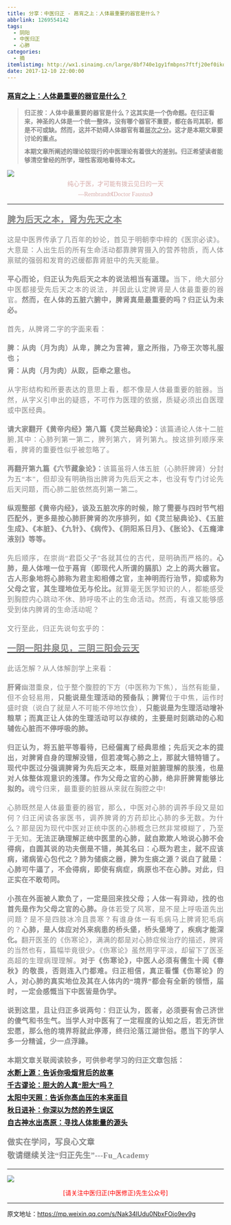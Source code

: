```yaml
---
title: 分享：中医归正 - 鬲肓之上：人体最重要的器官是什么？
abbrlink: 1269554142
tags:
  - 阴阳
  - 中医归正
  - 心肺
categories:
  - 摘
itemlistimg: http://wx1.sinaimg.cn/large/8bf740e1gy1fmbpns7ftfj20ef0ikqo5.jpg
date: 2017-12-10 22:00:00
---
```

###  [鬲肓之上：人体最重要的器官是什么？](https://mp.weixin.qq.com/s/Nak34IUdu0NbxFOjo9ev9g "跳转至原文")

<div class="rich_media_content ">
                    <blockquote><p style="margin-top: 5px;white-space: normal;margin-bottom: 10px;"><strong style="font-family: 仿宋;letter-spacing: 0.5px;text-align: justify;color: rgb(62, 62, 62);font-size: 14px;max-width: 100%;box-sizing: border-box !important;word-wrap: break-word !important;"><span style="font-size: 16px;max-width: 100%;color: rgb(136, 136, 136);box-sizing: border-box !important;word-wrap: break-word !important;"><strong style="color: rgb(62, 62, 62);font-size: 14px;max-width: 100%;box-sizing: border-box !important;word-wrap: break-word !important;"><span style="max-width: 100%;color: rgb(136, 136, 136);box-sizing: border-box !important;word-wrap: break-word !important;"><strong style="color: rgb(62, 62, 62);max-width: 100%;box-sizing: border-box !important;word-wrap: break-word !important;"><span style="font-size: 16px;max-width: 100%;color: rgb(136, 136, 136);box-sizing: border-box !important;word-wrap: break-word !important;"><strong style="color: rgb(62, 62, 62);font-size: 14px;max-width: 100%;box-sizing: border-box !important;word-wrap: break-word !important;"><span style="max-width: 100%;color: rgb(136, 136, 136);box-sizing: border-box !important;word-wrap: break-word !important;"><strong style="color: rgb(62, 62, 62);max-width: 100%;box-sizing: border-box !important;word-wrap: break-word !important;"><span style="max-width: 100%;color: rgb(136, 136, 136);box-sizing: border-box !important;word-wrap: break-word !important;">归正按：</span></strong></span></strong></span></strong></span></strong></span></strong><strong style="font-family: 仿宋;letter-spacing: 0.5px;text-align: justify;color: rgb(62, 62, 62);font-size: 14px;max-width: 100%;box-sizing: border-box !important;word-wrap: break-word !important;"><span style="font-size: 16px;max-width: 100%;color: rgb(136, 136, 136);box-sizing: border-box !important;word-wrap: break-word !important;"><strong style="color: rgb(62, 62, 62);font-size: 14px;max-width: 100%;box-sizing: border-box !important;word-wrap: break-word !important;"><span style="max-width: 100%;color: rgb(136, 136, 136);box-sizing: border-box !important;word-wrap: break-word !important;"><strong style="color: rgb(62, 62, 62);max-width: 100%;box-sizing: border-box !important;word-wrap: break-word !important;"><span style="font-size: 16px;max-width: 100%;color: rgb(136, 136, 136);box-sizing: border-box !important;word-wrap: break-word !important;"><strong style="color: rgb(62, 62, 62);font-size: 14px;max-width: 100%;box-sizing: border-box !important;word-wrap: break-word !important;"><span style="max-width: 100%;color: rgb(136, 136, 136);box-sizing: border-box !important;word-wrap: break-word !important;"><strong style="color: rgb(62, 62, 62);max-width: 100%;box-sizing: border-box !important;word-wrap: break-word !important;"><span style="max-width: 100%;color: rgb(136, 136, 136);box-sizing: border-box !important;word-wrap: break-word !important;">人体中最重要的器官是什么？</span></strong></span></strong></span></strong></span></strong></span></strong><span style="text-align: justify;color: rgb(136, 136, 136);font-family: 仿宋;font-size: 14px;"><strong>这</strong></span><strong style="color: rgb(136, 136, 136);font-family: 仿宋;font-size: 14px;text-align: justify;">其实</strong><span style="text-align: justify;color: rgb(136, 136, 136);font-family: 仿宋;font-size: 14px;"><strong>是一个伪命题。在归正看来，神圣的人体是一个统一整体，没有哪个器官不重要，都在各司其职，都是不可或缺。然而，这并不妨碍人体器官有着</strong></span><span style="text-align: justify;font-size: 14px;color: rgb(136, 136, 136);font-family: 仿宋;text-decoration: underline;"><strong>层次之分</strong></span><span style="text-align: justify;color: rgb(136, 136, 136);font-family: 仿宋;font-size: 14px;"><strong>。这才是本期文章要讨论的重点。</strong></span></p><p style="margin-top: 5px;white-space: normal;margin-bottom: 10px;"><strong style="font-size: 14px;color: rgb(136, 136, 136);font-family: 仿宋;text-align: justify;">本期文章所阐述的理论较现行的中医理论有着很大的差别。归正希望读者能够清空曾经的所学，理性客观地看待本文。</strong></p></blockquote><p style="margin-bottom: 5px;white-space: normal;text-align: center;"><img style="clear: both; display: block; margin:auto;" src="http://wx1.sinaimg.cn/large/8bf740e1gy1fmbpns7ftfj20ef0ikqo5.jpg" data-copyright="0" class="" data-ratio="1.2870905587668593" data-w="519"  /></p><p style="margin-top: 5px;margin-bottom: 5px;white-space: normal;text-align: center;line-height: normal;"><span style="color: rgb(215, 171, 169);font-family: 仿宋;font-size: 14px;">纯心于医，才可能有拨云见日的一天</span></p><p style="margin-top: 5px;margin-bottom: 10px;white-space: normal;line-height: normal;text-align: center;"><span style="color: rgb(215, 171, 169);font-family: 仿宋;font-size: 14px;">---Rembrandt《Doctor Faustus》</span></p><hr style="white-space: normal;"  /><p style="margin-top: 20px;margin-bottom: 10px;white-space: normal;line-height: normal;"><strong style="text-align: justify;"><span style="text-decoration: underline;color: rgb(136, 136, 136);font-family: 仿宋;letter-spacing: 0.5px;font-size: 20px;">脾为后天之本，肾为先天之本</span></strong><br  /><span style="color: rgb(215, 171, 169);font-family: 仿宋;font-size: 14px;"></span></p><p style="margin-top: 20px;margin-bottom: 20px;white-space: normal;text-align: justify;"><span style="color: rgb(136, 136, 136);font-family: 仿宋;font-size: 16px;letter-spacing: 0.5px;">这是中医界传承了几百年的妙论，首见于明朝李中梓的《医宗必读》。大意是：人出生后的所有生命活动都靠脾胃摄入的营养物质，而人体禀赋的强弱和发育的迟缓都靠肾脏中的先天能量。</span></p><p style="margin-top: 20px;margin-bottom: 20px;white-space: normal;text-align: justify;"><strong><span style="color: rgb(136, 136, 136);font-family: 仿宋;font-size: 16px;letter-spacing: 0.5px;">平心而论，归正认为先后天之本的说法相当有道理。</span></strong><span style="color: rgb(136, 136, 136);font-family: 仿宋;font-size: 16px;letter-spacing: 0.5px;">当下，绝大部分中医都接受先后天之本的说法，并因此认定脾肾是人体最重要的器官。<strong>然而，</strong><strong>在人体的五脏六腑中，脾肾真是最重要的吗？归正认为未必。</strong></span></p><p style="margin-top: 20px;margin-bottom: 20px;white-space: normal;text-align: justify;"><span style="color: rgb(136, 136, 136);font-family: 仿宋;font-size: 16px;letter-spacing: 0.5px;">首先，从脾肾二字的字面来看：</span></p><p style="margin-top: 20px;margin-bottom: 5px;white-space: normal;text-align: justify;line-height: normal;"><strong><span style="color: rgb(136, 136, 136);font-family: 仿宋;font-size: 16px;letter-spacing: 0.5px;">脾：从肉（月为肉）从卑，脾之为言裨，意之所指，乃帝王次等礼服也；</span></strong></p><p style="margin-top: 5px;margin-bottom: 20px;white-space: normal;text-align: justify;line-height: normal;"><strong><span style="color: rgb(136, 136, 136);font-family: 仿宋;font-size: 16px;letter-spacing: 0.5px;">肾：从肉（月为肉）从臤，臣牵之意也。</span><span style="color: rgb(136, 136, 136);font-family: 仿宋;font-size: 16px;letter-spacing: 0.5px;">&nbsp;</span></strong></p><p style="margin-top: 20px;margin-bottom: 20px;white-space: normal;text-align: justify;"><span style="color: rgb(136, 136, 136);font-family: 仿宋;font-size: 16px;letter-spacing: 0.5px;">从字形结构和所要表达的意思上看，都不像是人体最重要的脏器。当然，从字义引申出的疑惑，不可作为医理的依据，质疑必须出自医理或中医经典。</span></p><p style="margin-top: 20px;margin-bottom: 20px;white-space: normal;text-align: justify;"><strong><span style="color: rgb(136, 136, 136);font-family: 仿宋;font-size: 16px;letter-spacing: 0.5px;">请大家翻开《黄帝内经》第八篇《灵兰秘典论》：</span></strong><span style="color: rgb(136, 136, 136);font-family: 仿宋;font-size: 16px;letter-spacing: 0.5px;">该篇通论人体十二脏腑,其中：心肺列第一第二，脾列第六，肾列第九。按这排列顺序来看，脾肾的重要性似乎被忽略了。</span></p><p style="margin-top: 20px;margin-bottom: 20px;white-space: normal;text-align: justify;"><strong><span style="color: rgb(136, 136, 136);font-family: 仿宋;font-size: 16px;letter-spacing: 0.5px;">再翻开第九篇《六节藏象论》：</span></strong><span style="color: rgb(136, 136, 136);font-family: 仿宋;font-size: 16px;letter-spacing: 0.5px;">该篇虽将人体五脏（心肺肝脾肾）分封为五“本”，但却没有明确指出脾肾为先后天之本，也没有专门讨论先后天问题，而心肺二脏依然高列第一第二。</span></p><p style="margin-top: 20px;margin-bottom: 20px;white-space: normal;text-align: justify;"><strong><span style="color: rgb(136, 136, 136);font-family: 仿宋;font-size: 16px;letter-spacing: 0.5px;">纵观整部《黄帝内经》，谈及五脏次序的时候，除了需要与四时节气相匹配外，更多是按心肺肝脾肾的次序排列，如《灵兰秘典论》、《五脏生成》、《本脏》、《九针》、《病传》、《阴阳系日月》、《胀论》、《五癃津液别》等等。</span></strong></p><p style="margin-top: 20px;margin-bottom: 20px;white-space: normal;text-align: justify;"><span style="color: rgb(136, 136, 136);font-family: 仿宋;font-size: 16px;letter-spacing: 0.5px;">先后顺序，在崇尚“君臣父子”各就其位的古代，是明确而严格的。<strong>心肺，是人体唯一位于鬲肓（即现代人所谓的膈肌）之上的两大器官。古人形象地将心肺称为君主和相傅之官，主神明而行治节，抑或称为父母之官，其生理地位无与伦比。</strong>就算毫无医学知识的人，都能感受到胸腔内心跳动不休、肺呼吸不止的生命活动。然而，有谁又能够感受到体内脾肾的生命活动呢？</span></p><p style="margin-top: 20px;margin-bottom: 20px;white-space: normal;text-align: justify;"><span style="color: rgb(136, 136, 136);font-family: 仿宋;font-size: 16px;letter-spacing: 0.5px;">文行至此，归正先说句玄乎的：</span></p><p style="margin-top: 20px;margin-bottom: 20px;white-space: normal;text-align: justify;"><span style="font-size: 20px;text-decoration: underline;"><strong><span style="color: rgb(136, 136, 136);font-family: 仿宋;letter-spacing: 0.5px;">一阴一阳井泉见，三阴三阳会云天</span></strong></span></p><p style="margin-top: 20px;margin-bottom: 20px;white-space: normal;text-align: justify;"><span style="color: rgb(136, 136, 136);font-family: 仿宋;font-size: 16px;letter-spacing: 0.5px;">此话怎解？从人体解剖学上来看：</span></p><p style="margin-top: 20px;margin-bottom: 20px;white-space: normal;text-align: justify;"><strong><span style="color: rgb(136, 136, 136);font-family: 仿宋;font-size: 16px;letter-spacing: 0.5px;">肝肾</span></strong><span style="color: rgb(136, 136, 136);font-family: 仿宋;font-size: 16px;letter-spacing: 0.5px;">幽潜重泉，位于整个腹腔的下方（中医称为下焦），当然有能量，但不会轻易用，<strong>只能说是生理活动的预备队</strong>；</span><strong><span style="color: rgb(136, 136, 136);font-family: 仿宋;font-size: 16px;letter-spacing: 0.5px;">脾胃</span></strong><span style="color: rgb(136, 136, 136);font-family: 仿宋;font-size: 16px;letter-spacing: 0.5px;">位于中焦，运作时盛时衰（说白了就是人不可能不停地饮食），<strong>只能说是为生理活动增补粮草</strong></span><strong><span style="color: rgb(136, 136, 136);font-family: 仿宋;font-size: 16px;letter-spacing: 0.5px;">；而真正让人体的生理活动可以存续的，主要是时刻跳动的心和辅佐心脏而不停呼吸的肺。</span></strong></p><p style="margin-top: 20px;margin-bottom: 20px;white-space: normal;text-align: justify;"><strong><span style="color: rgb(136, 136, 136);font-family: 仿宋;font-size: 16px;letter-spacing: 0.5px;">归正认为，将五脏平等看待，已经偏离了经典思维；先后天之本的提出，对脾肾自身的理解没错，但若凌驾心肺之上，那就大错特错了。</span></strong><strong><span style="color: rgb(136, 136, 136);font-family: 仿宋;font-size: 16px;letter-spacing: 0.5px;">现代中医过分强调脾肾为先后天之本，既是对脏腑理解的肤浅，也是对人体整体观意识的浅薄。</span></strong><strong><span style="color: rgb(136, 136, 136);font-family: 仿宋;font-size: 16px;letter-spacing: 0.5px;">作为父母之官的心肺，绝非肝脾胃能够比拟的。</span></strong><span style="color: rgb(136, 136, 136);font-family: 仿宋;font-size: 16px;letter-spacing: 0.5px;">魂兮归来，最重要的脏器从来就在胸腔之中!</span></p><p style="margin-top: 20px;margin-bottom: 20px;white-space: normal;text-align: justify;"><span style="color: rgb(136, 136, 136);font-family: 仿宋;font-size: 16px;letter-spacing: 0.5px;">心肺既然是人体最重要的器官，那么，中医对心肺的调养手段又是如何？归正闲读各家医书，调养脾肾的方药却比心肺的多无数。为什么？那是因为现代中医对正统中医的心肺概念已然非常模糊了，乃至于无知。<strong>无法正确理解正统中医里的心肺，就自欺欺人地说心肺不会得病，自圆其说的功夫倒是不错，美其名曰：心既为君主，就不应该病，诸病皆心包代之？肺为储痰之器，脾为生痰之源？说白了就是：心肺可牛逼了，不会得病，即使有病症，病原也不在心肺。对此，归正实在不敢苟同。</strong></span></p><p style="margin-top: 20px;margin-bottom: 20px;white-space: normal;text-align: justify;"><strong><span style="color: rgb(136, 136, 136);font-family: 仿宋;font-size: 16px;letter-spacing: 0.5px;">小孩在外面被人欺负了，一定是回来找父母；人体一有异动，找的也首先是作为父母之官的心肺。</span></strong><span style="color: rgb(136, 136, 136);font-family: 仿宋;font-size: 16px;letter-spacing: 0.5px;">身体若受了风寒，是不是上呼吸道先出问题？是不是四肢冰冷且畏寒？有谁身体一有毛病马上脾肾犯毛病的？<strong>心肺，是人体应对外来病患的桥头堡，桥头堡垮了，疾病才能深化。</strong>翻开医圣的《伤寒论》，满满的都是对心肺症候治疗的描述，脾肾的当然也有，篇幅毕竟很少。《伤寒论》虽然用字平淡，却留下了医圣高超的生理病理理解。</span><strong><span style="color: rgb(136, 136, 136);font-family: 仿宋;font-size: 16px;letter-spacing: 0.5px;">对于《伤寒论》，中医人必须有儒生十阅《春秋》的敬畏，否则连入门都难。归正相信，真正看懂《伤寒论》的人，对心肺的真实地位及其在人体内的“境界”都会有全新的领悟，届时，一定会感慨当下中医皆是伪学。</span></strong></p><p style="margin-top: 20px;margin-bottom: 20px;white-space: normal;text-align: justify;"><span style="font-size: 16px;"><strong><span style="color: rgb(136, 136, 136);font-family: 仿宋;letter-spacing: 0.5px;">说到这里，且让归正多说两句：归正认为，医者，必须要有舍己济世的傻气和书生气。当学人对中医有了一定程度的认知之后，若无济世宏愿，那么他的境界将就此停滞，终归沦落江湖世俗。愿当下的学人多一分精诚，少一点浮躁。</span></strong></span></p><p style="margin-bottom: 5px;white-space: normal;text-align: justify;margin-top: 5px;"><strong><span style="color: rgb(136, 136, 136);font-family: 仿宋;font-size: 16px;letter-spacing: 0.5px;">本期文章关联阅读较多，可供参考学习的归正文章包括：</span></strong></p><p style="margin-bottom: 5px;white-space: normal;text-align: justify;margin-top: 5px;line-height: normal;"><span style="text-decoration: underline;"><strong><span style="text-decoration: underline;color: rgb(136, 136, 136);font-family: 仿宋;font-size: 16px;letter-spacing: 0.5px;"><a href="https://mp.weixin.qq.com/s?__biz=MzI5NzQzMzY5NQ==&amp;mid=2247483973&amp;idx=1&amp;sn=2bd49047a64a8cc89440502b88291d5e&amp;chksm=ecb46d75dbc3e4634b083d516c35733e80abc21505a8ddbc737739227b6460f06c9c9f2116c0&amp;scene=21#wechat_redirect" target="_blank">水断上源：告诉你吸烟背后的故事</a><br  /></span></strong></span></p><p style="margin-bottom: 5px;white-space: normal;text-align: justify;margin-top: 5px;line-height: normal;"><span style="text-decoration: underline;"><strong><span style="text-decoration: underline;color: rgb(136, 136, 136);font-family: 仿宋;font-size: 16px;letter-spacing: 0.5px;"><a href="https://mp.weixin.qq.com/s?__biz=MzI5NzQzMzY5NQ==&amp;mid=2247483862&amp;idx=1&amp;sn=c55291ece71c1df6b96183a285de4821&amp;chksm=ecb46ee6dbc3e7f01e06968b6ac7aa4a07fd5ac11f0bd0b80880f8c06a37172608ea2cfe5b9c&amp;scene=21#wechat_redirect" target="_blank">千古谬论：胆大的人真“胆大”吗？</a><br  /></span></strong></span></p><p style="margin-bottom: 5px;white-space: normal;text-align: justify;margin-top: 5px;line-height: normal;"><span style="text-decoration: underline;"><strong><span style="text-decoration: underline;color: rgb(136, 136, 136);font-family: 仿宋;font-size: 16px;letter-spacing: 0.5px;"><a href="https://mp.weixin.qq.com/s?__biz=MzI5NzQzMzY5NQ==&amp;mid=2247483930&amp;idx=1&amp;sn=69bb9204d5623bd7bf3e6a7304f60934&amp;chksm=ecb46d2adbc3e43c175ebc775fd65c56060589cc197402811eaf726ef490ebcc430342f5b9b2&amp;scene=21#wechat_redirect" target="_blank">太阳中天照：告诉你高血压的本来面目</a><br  /></span></strong></span></p><p style="margin-bottom: 5px;white-space: normal;text-align: justify;margin-top: 5px;line-height: normal;"><span style="text-decoration: underline;"><strong><span style="text-decoration: underline;color: rgb(136, 136, 136);font-family: 仿宋;font-size: 16px;letter-spacing: 0.5px;"><a href="https://mp.weixin.qq.com/s?__biz=MzI5NzQzMzY5NQ==&amp;mid=2247483847&amp;idx=1&amp;sn=f02c5a071da452eb11bc6bb9c0199a27&amp;chksm=ecb46ef7dbc3e7e16a5a0dae76ad0c4b7b1bcaea6f8d8b4443ef3856dc04330aaaf1303c4264&amp;scene=21#wechat_redirect" target="_blank">秋日进补：你深以为然的养生误区</a><br  /></span></strong></span></p><p style="margin-bottom: 5px;white-space: normal;text-align: justify;margin-top: 5px;line-height: normal;"><span style="text-decoration: underline;"><strong><span style="text-decoration: underline;color: rgb(136, 136, 136);font-family: 仿宋;font-size: 16px;letter-spacing: 0.5px;"><a href="https://mp.weixin.qq.com/s?__biz=MzI5NzQzMzY5NQ==&amp;mid=2247483837&amp;idx=1&amp;sn=ee187f53d00e93d4df6fcf2d4cecd2a9&amp;chksm=ecb46e8ddbc3e79b68c067618a189e628651cf85a23b947cdb7e4aa3a1edd3b4f100d4566b97&amp;scene=21#wechat_redirect" target="_blank">自古神水出高原：寻找人体能量的源头</a></span></strong></span><strong><span style="color: rgb(136, 136, 136);font-family: 仿宋;font-size: 16px;letter-spacing: 0.5px;"><br  /></span></strong></p><p style="margin-top: 20px;margin-bottom: 5px;white-space: normal;text-align: justify;"><strong><span style="color: rgb(136, 136, 136);font-family: 仿宋;font-size: 16px;letter-spacing: 0.5px;"></span></strong><span style="font-size: 18px;"><strong><span style="color: rgb(136, 136, 136);font-family: 仿宋;letter-spacing: 0.5px;">做实在学问，写良心文章</span></strong></span></p><p style="margin-top: 5px;margin-bottom: 20px;white-space: normal;line-height: normal;"><span style="font-size: 18px;"><strong><span style="color: rgb(136, 136, 136);font-family: 仿宋;letter-spacing: 0.5px;text-align: justify;">敬请继续关注“归正先生”---Fu_Academy</span></strong><strong><span style="color: rgb(136, 136, 136);font-family: 仿宋;letter-spacing: 0.5px;text-align: justify;"></span></strong></span></p><hr style="white-space: normal;"  />
					<img style="clear: both; display: block; margin:auto;" src="http://wx1.sinaimg.cn/mw690/8bf740e1gy1fgqt1hfuomj20hs0bzmyp.jpg" /><p style="text-align: center; color: red">[请关注中医归正(中医修正)先生公众号]</p><hr />
                </div>



原文地址：https://mp.weixin.qq.com/s/Nak34IUdu0NbxFOjo9ev9g
